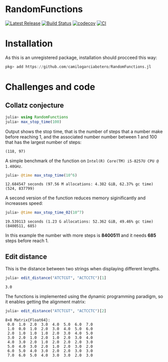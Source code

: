 # RandomFunctions

[![Latest Release](https://img.shields.io/github/release/camilogarciabotero/RandomFunctions.jl.svg)](https://github.com/camilogarciabotero/RandomFunctions.jl/releases/latest)
[![Build Status](https://travis-ci.com/camilogarciabotero/RandomFunctions.jl.svg?branch=main)](https://travis-ci.com/camilogarciabotero/RandomFunctions.jl)
[![codecov](https://codecov.io/gh/camilogarciabotero/RandomFunctions.jl/branch/main/graph/badge.svg?token=4oLhs2LF6D)](https://codecov.io/gh/camilogarciabotero/RandomFunctions.jl)
[![CI](https://github.com/camilogarciabotero/RandomFunctions.jl/actions/workflows/CI.yml/badge.svg)](https://github.com/camilogarciabotero/RandomFunctions.jl/actions/workflows/CI.yml)
# Installation

As this is an unregistered package, installation should procceed this way:

```jl
pkg> add https://github.com/camilogarciabotero/RandomFunctions.jl
```
# Challenges and code
## Collatz conjecture

```jl
julia> using RandomFunctions
julia> max_stop_time(100)
```

Output shows the stop time, that is the number of steps that a number make before reaching 1, and the associated number number between 1 and 100 that has the largest number of steps:
```
(118, 97)
```

A simple benchmark of the function on `Intel(R) Core(TM) i5-8257U CPU @ 1.40GHz`.

```jl
julia> @time max_stop_time(10^6)
```

```
12.684547 seconds (97.56 M allocations: 4.382 GiB, 62.37% gc time)
(524, 837799)
```

A second version of the function reduces memory siginificantly and increasses speed:

```jl
julia> @time max_stop_time_02(10^7)
```

```
19.539113 seconds (1.23 G allocations: 52.362 GiB, 49.46% gc time)
(8400511, 685)
```

In this example the number with more steps is **8400511** and it needs **685** steps before reach 1.

## Edit distance

This is the distance between two strings when displaying different lengths.

```jl
julia> edit_distance("ATCTCGT", "ACTCCTC")[1]
```

```
3.0
```

The functions is implemented using the dynamic programming paradigm, so it enables getting the alignment matrix:

```jl
julia> edit_distance("ATCTCGT", "ACTCCTC")[2]
```

```
8×8 Matrix{Float64}:
 0.0  1.0  2.0  3.0  4.0  5.0  6.0  7.0
 1.0  0.0  1.0  2.0  3.0  4.0  5.0  6.0
 2.0  1.0  1.0  1.0  2.0  3.0  4.0  5.0
 3.0  2.0  1.0  2.0  1.0  2.0  3.0  4.0
 4.0  3.0  2.0  1.0  2.0  2.0  2.0  3.0
 5.0  4.0  3.0  2.0  1.0  2.0  3.0  2.0
 6.0  5.0  4.0  3.0  2.0  2.0  3.0  3.0
 7.0  6.0  5.0  4.0  3.0  3.0  2.0  3.0
 ```

